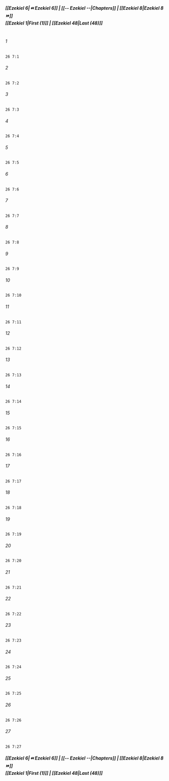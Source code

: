
##### **[[Ezekiel 6|⏪ Ezekiel 6]] | [[-- Ezekiel --|Chapters]] | [[Ezekiel 8|Ezekiel 8 ⏩]]**<br>**[[Ezekiel 1|First (1)]] | [[Ezekiel 48|Last (48)]]**<br><br>

###### 1
``` verse
26 7:1
```
###### 2
``` verse
26 7:2
```
###### 3
``` verse
26 7:3
```
###### 4
``` verse
26 7:4
```
###### 5
``` verse
26 7:5
```
###### 6
``` verse
26 7:6
```
###### 7
``` verse
26 7:7
```
###### 8
``` verse
26 7:8
```
###### 9
``` verse
26 7:9
```
###### 10
``` verse
26 7:10
```
###### 11
``` verse
26 7:11
```
###### 12
``` verse
26 7:12
```
###### 13
``` verse
26 7:13
```
###### 14
``` verse
26 7:14
```
###### 15
``` verse
26 7:15
```
###### 16
``` verse
26 7:16
```
###### 17
``` verse
26 7:17
```
###### 18
``` verse
26 7:18
```
###### 19
``` verse
26 7:19
```
###### 20
``` verse
26 7:20
```
###### 21
``` verse
26 7:21
```
###### 22
``` verse
26 7:22
```
###### 23
``` verse
26 7:23
```
###### 24
``` verse
26 7:24
```
###### 25
``` verse
26 7:25
```
###### 26
``` verse
26 7:26
```
###### 27
``` verse
26 7:27
```

##### **[[Ezekiel 6|⏪ Ezekiel 6]] | [[-- Ezekiel --|Chapters]] | [[Ezekiel 8|Ezekiel 8 ⏩]]**<br>**[[Ezekiel 1|First (1)]] | [[Ezekiel 48|Last (48)]]**
